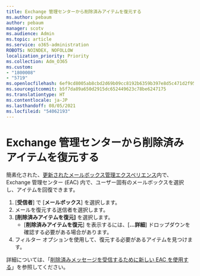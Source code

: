 ```yaml
---
title: Exchange 管理センターから削除済みアイテムを復元する
ms.author: pebaum
author: pebaum
manager: scotv
ms.audience: Admin
ms.topic: article
ms.service: o365-administration
ROBOTS: NOINDEX, NOFOLLOW
localization_priority: Priority
ms.collection: Adm_O365
ms.custom:
- "1800008"
- "5719"
ms.openlocfilehash: 6ef9cd8005ab8cbd2d69b09cc8192b6359b397e8d5c471d2f958ae1e751d7797
ms.sourcegitcommit: b5f7da89a650d2915dc652449623c78be6247175
ms.translationtype: HT
ms.contentlocale: ja-JP
ms.lasthandoff: 08/05/2021
ms.locfileid: "54062193"
---
```

# <a name="recover-deleted-items-from-exchange-admin-center"></a>Exchange 管理センターから削除済みアイテムを復元する

簡素化された、[更新されたメールボックス管理エクスペリエンス](https://admin.exchange.microsoft.com/#/mailboxes)内で、Exchange 管理センター (EAC) 内で、ユーザー固有のメールボックスを選択し、アイテムを回復できます。

1. [**受信者**] で [**メールボックス**] を選択します。
2. メールを復元する送信者を選択します。
3. **[削除済みアイテムを復元]** を選択します。
    - [**削除済みアイテムを復元**] を表示するには、[**…詳細**] ドロップダウンを確認する必要がある場合があります。
4. フィルター オプションを使用して、復元する必要があるアイテムを見つけます。

詳細については、「[削除済みメッセージを受信するために新しい EAC を使用する](/exchange/recipients-in-exchange-online/manage-user-mailboxes/recover-deleted-messages#use-new-eac-for-recovering-deleted-messages)」を参照してください。
